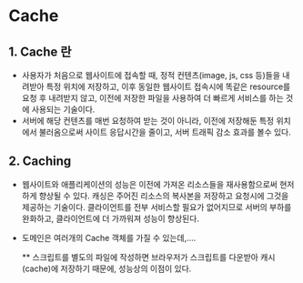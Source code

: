 # Cache

## 1. Cache 란

- 사용자가  처음으로 웹사이트에 접속할 때, 정적 컨텐츠(image, js, css  등)들을 내려받아 특정 위치에 저장하고, 이후 동일한 웹사이트 접속시에 똑같은 resource를 요청 후 내려받지 않고, 이전에 저장한 파일을 사용하여 더 빠르게 서비스를 하는 것에 사용되는 기술이다.
- 서버에 해당 컨텐츠를 매번 요청하여 받는 것이 아니라, 이전에 저장해둔 특정 위치에서 불러옴으로써 사이트 응답시간을 줄이고, 서버 트래픽 감소 효과를 볼수 있다.

## 2. Caching

- 웹사이트와 애플리케이션의 성능은 이전에 가져온 리소스들을 재사용함으로써 현저하게 향상될 수 있다. 캐싱은 주어진 리소스의 복사본을 저장하고 요청시에 그것을 제공하는 기술이다. 클라이언트를 전부 서비스할 필요가 없어지므로 서버의 부하를 완화하고, 클라이언트에 더 가까워져 성능이 향상된다.

- 도메인은 여러개의 Cache 객체를 가질 수 있는데,....

  ** 스크립트를 별도의 파일에 작성하면 브라우저가 스크립트를 다운받아 캐시(cache)에 저장하기 때문에, 성능상의 이점이 있다.

